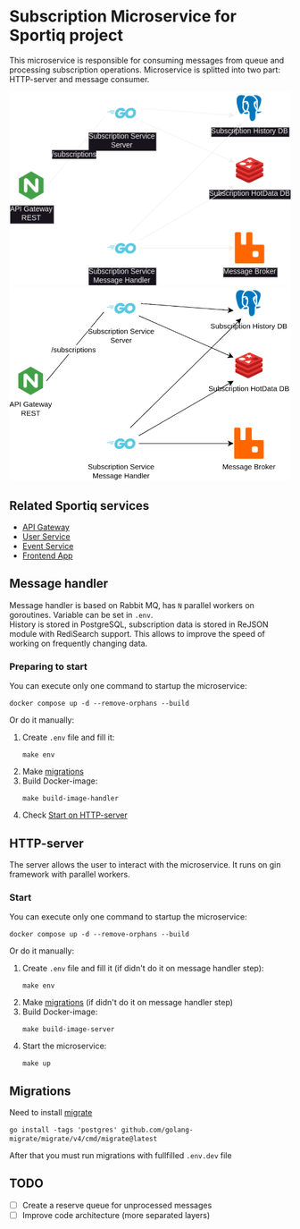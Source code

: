 # Subscription Microservice for Sportiq project

This microservice is responsible for consuming messages from queue and processing subscription operations. Microservice is splitted into two part: HTTP-server and message consumer.

![Microservice Architecture](assets/diagram-dark.png#gh-dark-mode-only)
![Microservice Architecture](assets/diagram.png#gh-light-mode-only)

## Related Sportiq services

- [API Gateway](https://github.com/Str1kez/SportiqAPIGateway)
- [User Service](https://github.com/Str1kez/SportiqUserService)
- [Event Service](https://github.com/Str1kez/SportiqEventService)
- [Frontend App](https://github.com/Str1kez/SportiqReactApp)

## Message handler

Message handler is based on Rabbit MQ, has `N` parallel workers on goroutines. Variable can be set in `.env`. \
History is stored in PostgreSQL, subscription data is stored in ReJSON module with RediSearch support. This allows to improve the speed of working on frequently changing data.

### Preparing to start

You can execute only one command to startup the microservice:

```commandline
docker compose up -d --remove-orphans --build
```

Or do it manually:

1. Create `.env` file and fill it:
   ```commandline
   make env
   ```
2. Make [migrations](#migrations)
3. Build Docker-image:
   ```commandline
   make build-image-handler
   ```
4. Check [Start on HTTP-server](#start)

## HTTP-server

The server allows the user to interact with the microservice. It runs on gin framework with parallel workers.

### Start

You can execute only one command to startup the microservice:

```commandline
docker compose up -d --remove-orphans --build
```

Or do it manually:

1. Create `.env` file and fill it (if didn't do it on message handler step):
   ```commandline
   make env
   ```
2. Make [migrations](#migrations) (if didn't do it on message handler step)
3. Build Docker-image:
   ```commandline
   make build-image-server
   ```
4. Start the microservice:
   ```commandline
   make up
   ```

## Migrations

Need to install [migrate](https://github.com/golang-migrate/migrate)

```commandline
go install -tags 'postgres' github.com/golang-migrate/migrate/v4/cmd/migrate@latest
```

After that you must run migrations with fullfilled `.env.dev` file

## TODO

- [ ] Create a reserve queue for unprocessed messages
- [ ] Improve code architecture (more separated layers)
